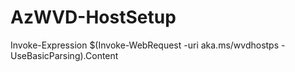 # AzWVD-HostSetup

Invoke-Expression $(Invoke-WebRequest -uri aka.ms/wvdhostps -UseBasicParsing).Content